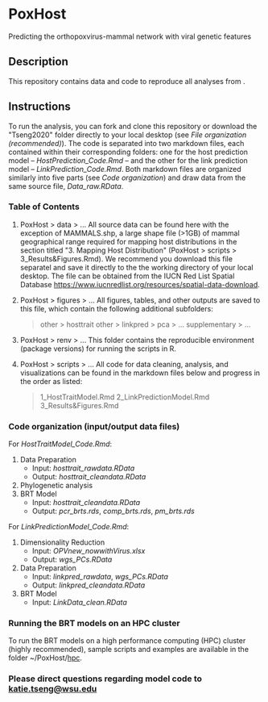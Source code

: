 # PoxHost
Predicting the orthopoxvirus-mammal network with viral genetic features

## Description
This repository contains data and code to reproduce all analyses from <Viral genomic features predict orthopoxvirus reservoir hosts>.

## Instructions 
To run the analysis, you can fork and clone this repository or download the "Tseng2020" folder directly to your local desktop (see *File organization (recommended)*). The code is separated into two markdown files, each contained within their corresponding folders: one for the host prediction model – *HostPrediction_Code.Rmd* – and the other for the link prediction model – *LinkPrediction_Code.Rmd*. Both markdown files are organized similarly into five parts (see *Code organization*) and draw data from the same source file, *Data_raw.RData*. 

### Table of Contents 
1. PoxHost > data > ... 
      All source data can be found here with the exception of MAMMALS.shp, a large shape file (>1GB) of mammal geographical range required for mapping host distributions in the section titled "3. Mapping Host Distribution" (PoxHost > scripts > 3_Results&Figures.Rmd). We recommend you download this file separatel and save it directly to the the working directory of your local desktop. The file can be obtained from the IUCN Red List Spatial Database <https://www.iucnredlist.org/resources/spatial-data-download>.
   
3. PoxHost > figures > ...
      All figures, tables, and other outputs are saved to this file, which contain the following additional subfolders:
      > other > hosttrait
      > other > linkpred > pca > ...
      > supplementary > ...

4. PoxHost > renv > ...
      This folder contains the reproducible environment (package versions) for running the scripts in R.
6. PoxHost > scripts > ...
      All code for data cleaning, analysis, and visualizations can be found in the markdown files below and progress in the order as listed:
      > 1_HostTraitModel.Rmd
      > 2_LinkPredictionModel.Rmd
      > 3_Results&Figures.Rmd   

### Code organization (input/output data files)
For *HostTraitModel_Code.Rmd*:
1. Data Preparation
     - Input: *hosttrait_rawdata.RData*
     - Output: *hosttrait_cleandata.RData*
2. Phylogenetic analysis
3. BRT Model
     - Input: *hosttrait_cleandata.RData*
     - Output: *pcr_brts.rds*, *comp_brts.rds*, *pm_brts.rds*

For *LinkPredictionModel_Code.Rmd*:
1. Dimensionality Reduction
     - Input: *OPVnew_nowwithVirus.xlsx*
     - Output: *wgs_PCs.RData*
2. Data Preparation
     - Input: *linkpred_rawdata*, *wgs_PCs.RData*
     - Output: *linkpred_cleandata.RData*
3. BRT Model
     - Input: *LinkData_clean.RData*
     
### Running the BRT models on an HPC cluster
To run the BRT models on a high performance computing (HPC) cluster (highly recommended), sample scripts and examples are available in the folder ~/PoxHost/[hpc](https://github.com/viralemergence/PoxHost/tree/main/hpc).

### Please direct questions regarding model code to katie.tseng@wsu.edu ###
